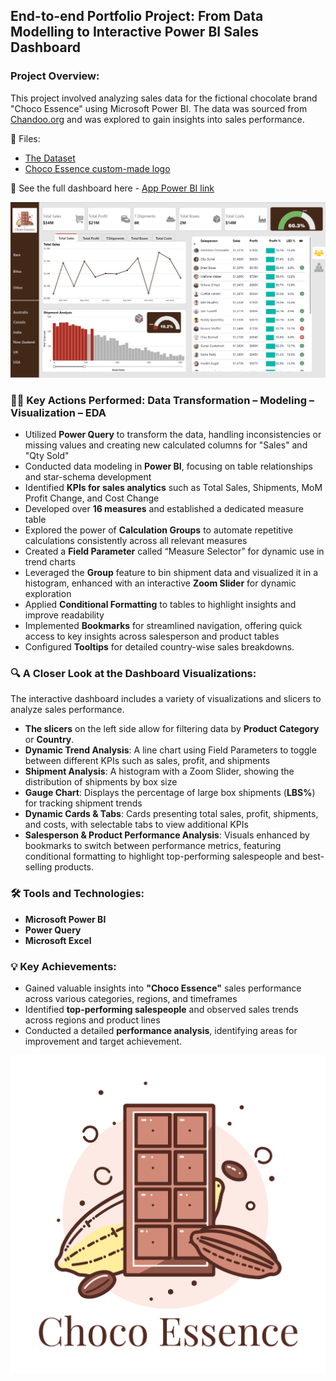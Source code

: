 ## End-to-end Portfolio Project: From Data Modelling to Interactive Power BI Sales Dashboard

### Project Overview:
This project involved analyzing sales data for the fictional chocolate brand "Choco Essence" using Microsoft Power BI. The data was sourced from [Chandoo.org](https://chandoo.org/) and was explored to gain insights into sales performance.

📁 Files:
- [The Dataset](essence_ch-sample-data.xlsx) 
- [Choco Essence custom-made logo](Choco_Essence_logo.png)

🧩 See the full dashboard here - [App Power BI link](https://app.powerbi.com/view?r=eyJrIjoiODE0N2IxNzUtZTYyZC00YWYyLTgwMGUtNGVhYWQzZDZkM2NhIiwidCI6IjU5NTNiNjc5LWUzMGMtNGRjNi05MmU5LTZlNzUzMjkwOTQ3YyIsImMiOjN9)

![Sales_Analytics_Dashboard_Choco-Essence scr_sh](Sales_Analytics_Dashboard_Choco-Essence_scr_sh.png)
  
### 👩‍💻 Key Actions Performed: Data Transformation – Modeling – Visualization – EDA
- Utilized **Power Query** to transform the data, handling inconsistencies or missing values and creating new calculated columns for "Sales" and "Qty Sold"
- Conducted data modeling in **Power BI**, focusing on table relationships and star-schema development
- Identified **KPIs for sales analytics** such as Total Sales, Shipments, MoM Profit Change, and Cost Change
- Developed over **16 measures** and established a dedicated measure table
- Explored the power of **Calculation Groups** to automate repetitive calculations consistently across all relevant measures
- Created a **Field Parameter** called “Measure Selector” for dynamic use in trend charts
- Leveraged the **Group** feature to bin shipment data and visualized it in a histogram, enhanced with an interactive **Zoom Slider** for dynamic exploration
- Applied **Conditional Formatting** to tables to highlight insights and improve readability
- Implemented **Bookmarks** for streamlined navigation, offering quick access to key insights across salesperson and product tables
- Configured **Tooltips** for detailed country-wise sales breakdowns.

### 🔍 A Closer Look at the Dashboard Visualizations:
The interactive dashboard includes a variety of visualizations and slicers to analyze sales performance.

- **The slicers** on the left side allow for filtering data by **Product Category** or **Country**.
- **Dynamic Trend Analysis**: A line chart using Field Parameters to toggle between different KPIs such as sales, profit, and shipments
- **Shipment Analysis**: A histogram with a Zoom Slider, showing the distribution of shipments by box size
- **Gauge Chart**: Displays the percentage of large box shipments (**LBS%**) for tracking shipment trends
- **Dynamic Cards & Tabs**: Cards presenting total sales, profit, shipments, and costs, with selectable tabs to view additional KPIs
- **Salesperson & Product Performance Analysis**: Visuals enhanced by bookmarks to switch between performance metrics, featuring conditional formatting to highlight top-performing salespeople and best-selling products.

### 🛠 Tools and Technologies:
- **Microsoft Power BI**
- **Power Query**
- **Microsoft Excel**

### 💡 Key Achievements:
- Gained valuable insights into **"Choco Essence"** sales performance across various categories, regions, and timeframes
- Identified **top-performing salespeople** and observed sales trends across regions and product lines
- Conducted a detailed **performance analysis**, identifying areas for improvement and target achievement.

![Custom logo](Choco_Essence_logo.png)
